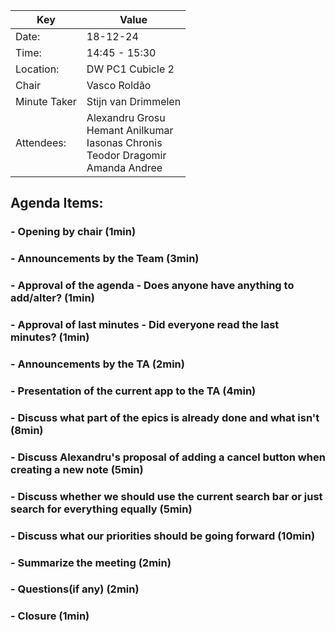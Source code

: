 | Key          | Value                                                                                          |
|--------------|------------------------------------------------------------------------------------------------|
| Date:        | 18-12-24                                                                                       |
| Time:        | 14:45 - 15:30                                                                                  |
| Location:    | DW PC1 Cubicle 2                                                                               |
| Chair        | Vasco Roldão                                                                                   |
| Minute Taker | Stijn van Drimmelen                                                                            |
| Attendees:   | Alexandru Grosu<br/>Hemant Anilkumar<br/>Iasonas Chronis<br/>Teodor Dragomir<br/>Amanda Andree |

## Agenda Items:

### - Opening by chair (1min)
### - Announcements by the Team (3min)
### - Approval of the agenda - Does anyone have anything to add/alter? (1min)
### - Approval of last minutes - Did everyone read the last minutes? (1min)
### - Announcements by the TA (2min)
### - Presentation of the current app to the TA (4min)
### - Discuss what part of the epics is already done and what isn't (8min)
### - Discuss Alexandru's proposal of adding a cancel button when creating a new note (5min)
### - Discuss whether we should use the current search bar or just search for everything equally (5min)
### - Discuss what our priorities should be going forward (10min)
### - Summarize the meeting (2min)
### - Questions(if any) (2min)
### - Closure (1min)

